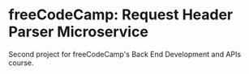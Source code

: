 # freeCodeCamp: Request Header Parser Microservice

Second project for freeCodeCamp's Back End Development and APIs course.
